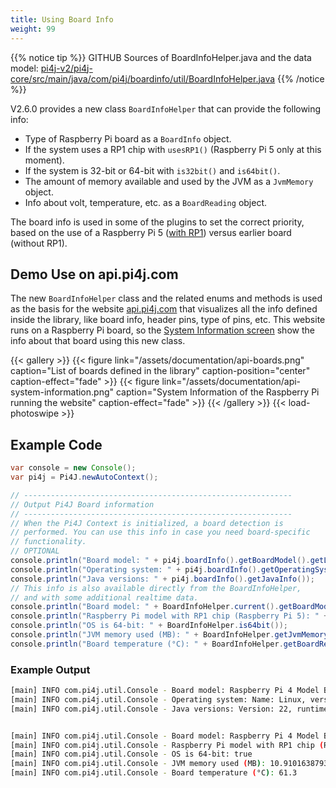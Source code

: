 ```yaml
---
title: Using Board Info
weight: 99
---
```


{{% notice tip %}}
GITHUB Sources of BoardInfoHelper.java and the data model: [pi4j-v2/pi4j-core/src/main/java/com/pi4j/boardinfo/util/BoardInfoHelper.java](https://github.com/Pi4J/pi4j-v2/blob/develop/pi4j-core/src/main/java/com/pi4j/boardinfo/util/BoardInfoHelper.java)
{{% /notice %}}

V2.6.0 provides a new class `BoardInfoHelper` that can provide the following info:

* Type of Raspberry Pi board as a `BoardInfo` object.
* If the system uses a RP1 chip with `usesRP1()` (Raspberry Pi 5 only at this moment).
* If the system is 32-bit or 64-bit with `is32bit()` and `is64bit()`.
* The amount of memory available and used by the JVM as a `JvmMemory` object.
* Info about volt, temperature, etc. as a `BoardReading` object.

The board info is used in some of the plugins to set the correct priority, based on the use of a Raspberry Pi 5 ([with RP1](https://www.raspberrypi.com/documentation/microcontrollers/rp1.html)) versus earlier board (without RP1).

## Demo Use on api.pi4j.com

The new `BoardInfoHelper` class and the related enums and methods is used as the basis for the website [api.pi4j.com](https://api.pi4j.com) that visualizes all the info defined inside the library, like board info, header pins, type of pins, etc. This website runs on a Raspberry Pi board, so the [System Information screen](https://api.pi4j.com/system-information) show the info about that board using this new class.

{{< gallery >}}
{{< figure link="/assets/documentation/api-boards.png" caption="List of boards defined in the library" caption-position="center" caption-effect="fade" >}}
{{< figure link="/assets/documentation/api-system-information.png" caption="System Information of the Raspberry Pi running the website" caption-effect="fade" >}}
{{< /gallery >}}
{{< load-photoswipe >}}

## Example Code

```java
var console = new Console();
var pi4j = Pi4J.newAutoContext();

// ------------------------------------------------------------
// Output Pi4J Board information
// ------------------------------------------------------------
// When the Pi4J Context is initialized, a board detection is 
// performed. You can use this info in case you need board-specific
// functionality.
// OPTIONAL
console.println("Board model: " + pi4j.boardInfo().getBoardModel().getLabel());
console.println("Operating system: " + pi4j.boardInfo().getOperatingSystem());
console.println("Java versions: " + pi4j.boardInfo().getJavaInfo());
// This info is also available directly from the BoardInfoHelper, 
// and with some additional realtime data.
console.println("Board model: " + BoardInfoHelper.current().getBoardModel().getLabel());
console.println("Raspberry Pi model with RP1 chip (Raspberry Pi 5): " + BoardInfoHelper.usesRP1());
console.println("OS is 64-bit: " + BoardInfoHelper.is64bit());
console.println("JVM memory used (MB): " + BoardInfoHelper.getJvmMemory().getUsedInMb());
console.println("Board temperature (°C): " + BoardInfoHelper.getBoardReading().getTemperatureInCelsius());
```

### Example Output

```bash
[main] INFO com.pi4j.util.Console - Board model: Raspberry Pi 4 Model B
[main] INFO com.pi4j.util.Console - Operating system: Name: Linux, version: 6.1.21-v8+, architecture: aarch64
[main] INFO com.pi4j.util.Console - Java versions: Version: 22, runtime: 22+36, vendor: Azul Systems, Inc., vendor version: Zulu22.28+91-CA


[main] INFO com.pi4j.util.Console - Board model: Raspberry Pi 4 Model B
[main] INFO com.pi4j.util.Console - Raspberry Pi model with RP1 chip (Raspberry Pi 5): false
[main] INFO com.pi4j.util.Console - OS is 64-bit: true
[main] INFO com.pi4j.util.Console - JVM memory used (MB): 10.910163879394531
[main] INFO com.pi4j.util.Console - Board temperature (°C): 61.3
```